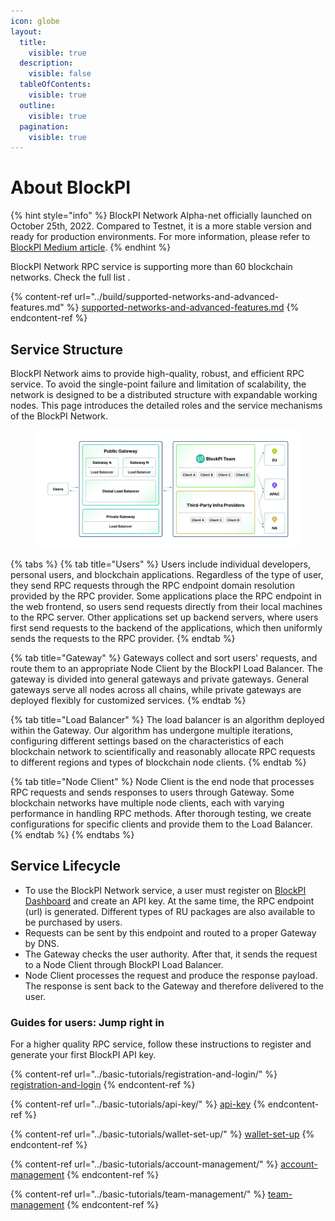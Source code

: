 ```yaml
---
icon: globe
layout:
  title:
    visible: true
  description:
    visible: false
  tableOfContents:
    visible: true
  outline:
    visible: true
  pagination:
    visible: true
---
```


# About BlockPI

{% hint style="info" %}
BlockPI Network Alpha-net officially launched on October 25th, 2022. Compared to Testnet, it is a more stable version and ready for production environments. For more information, please refer to [BlockPI Medium article](https://medium.com/blockpi/blockpi-alpha-net-your-reliable-web3-rpc-service-provider-9574201ec90b).&#x20;
{% endhint %}

BlockPI Network RPC service is supporting more than 60 blockchain networks. Check the full list .

{% content-ref url="../build/supported-networks-and-advanced-features.md" %}
[supported-networks-and-advanced-features.md](../build/supported-networks-and-advanced-features.md)
{% endcontent-ref %}

## Service Structure

BlockPI Network aims to provide high-quality, robust, and efficient RPC service. To avoid the single-point failure and limitation of scalability, the network is designed to be a distributed structure with expandable working nodes. This page introduces the detailed roles and the service mechanisms of the BlockPI Network.

<figure><img src="../.gitbook/assets/image (35).png" alt=""><figcaption></figcaption></figure>

{% tabs %}
{% tab title="Users" %}
Users include individual developers, personal users, and blockchain applications. Regardless of the type of user, they send RPC requests through the RPC endpoint domain resolution provided by the RPC provider. Some applications place the RPC endpoint in the web frontend, so users send requests directly from their local machines to the RPC server. Other applications set up backend servers, where users first send requests to the backend of the applications, which then uniformly sends the requests to the RPC provider.
{% endtab %}

{% tab title="Gateway" %}
Gateways collect and sort users' requests, and route them to an appropriate Node Client by the BlockPI Load Balancer. The gateway is divided into general gateways and private gateways. General gateways serve all nodes across all chains, while private gateways are deployed flexibly for customized services.
{% endtab %}

{% tab title="Load Balancer" %}
The load balancer is an algorithm deployed within the Gateway. Our algorithm has undergone multiple iterations, configuring different settings based on the characteristics of each blockchain network to scientifically and reasonably allocate RPC requests to different regions and types of blockchain node clients.
{% endtab %}

{% tab title="Node Client" %}
Node Client is the end node that processes RPC requests and sends responses to users through Gateway. Some blockchain networks have multiple node clients, each with varying performance in handling RPC methods. After thorough testing, we create configurations for specific clients and provide them to the Load Balancer.
{% endtab %}
{% endtabs %}

## Service Lifecycle

* To use the BlockPI Network service, a user must register on [BlockPI Dashboard](https://dashboard.blockpi.io/) and create an API key. At the same time, the RPC endpoint (url) is generated. Different types of RU packages are also available to be purchased by users.
* Requests can be sent by this endpoint and routed to a proper Gateway by DNS.&#x20;
* The Gateway checks the user authority. After that, it sends the request to a Node Client through BlockPI Load Balancer.&#x20;
* Node Client processes the request and produce the response payload. The response is sent back to the Gateway and therefore delivered to the user.

### Guides for users: Jump right in

For a higher quality RPC service, follow these instructions to register and generate your first BlockPI API key.&#x20;

{% content-ref url="../basic-tutorials/registration-and-login/" %}
[registration-and-login](../basic-tutorials/registration-and-login/)
{% endcontent-ref %}

{% content-ref url="../basic-tutorials/api-key/" %}
[api-key](../basic-tutorials/api-key/)
{% endcontent-ref %}

{% content-ref url="../basic-tutorials/wallet-set-up/" %}
[wallet-set-up](../basic-tutorials/wallet-set-up/)
{% endcontent-ref %}

{% content-ref url="../basic-tutorials/account-management/" %}
[account-management](../basic-tutorials/account-management/)
{% endcontent-ref %}

{% content-ref url="../basic-tutorials/team-management/" %}
[team-management](../basic-tutorials/team-management/)
{% endcontent-ref %}
